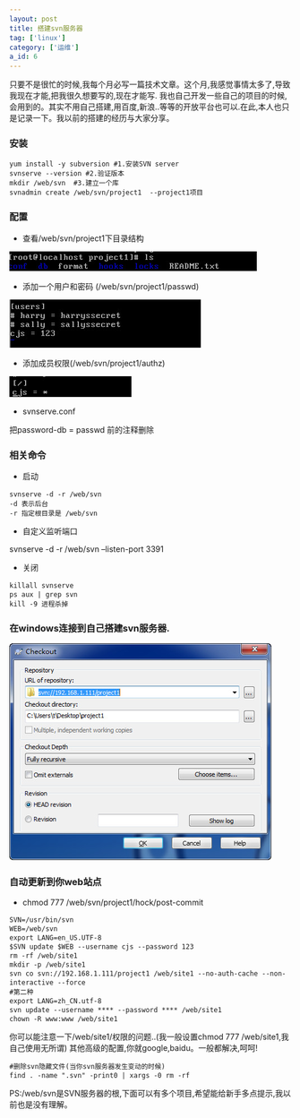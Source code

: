 ```yaml
---
layout: post
title: 搭建svn服务器
tag: ['linux']
category: ['运维']
a_id: 6
---
```

	
只要不是很忙的时候,我每个月必写一篇技术文章。这个月,我感觉事情太多了,导致我现在才能,把我很久想要写的,现在才能写.
我也自己开发一些自己的项目的时候,会用到的。其实不用自己搭建,用百度,新浪..等等的开放平台也可以.在此,本人也只是记录一下。我以前的搭建的经历与大家分享。

### 安装

```
yum install -y subversion #1.安装SVN server       
svnserve --version #2.验证版本
mkdir /web/svn  #3.建立一个库
svnadmin create /web/svn/project1  --project1项目
```

### 配置
- 查看/web/svn/project1下目录结构

[![20140529132847.jpg](/resources/project/svn/20140529132847.jpg)](/resources/project/svn/20140529132847.jpg)

- 添加一个用户和密码 (/web/svn/project1/passwd)

[![20140529133511.jpg](/resources/project/svn/20140529133511.jpg)](/resources/project/svn/20140529133511.jpg)

- 添加成员权限(/web/svn/project1/authz)

[![20140529133511.jpg](/resources/project/svn/20140529134804.jpg)](/resources/project/svn/20140529134804.jpg)

- svnserve.conf

把password-db = passwd 前的注释删除

### 相关命令

- 启动

```
svnserve -d -r /web/svn
-d 表示后台
-r 指定根目录是 /web/svn
```

- 自定义监听端口

svnserve -d -r /web/svn –listen-port 3391

- 关闭

```
killall svnserve
ps aux | grep svn
kill -9 进程杀掉
```

### 在windows连接到自己搭建svn服务器.
[![20140529133511.jpg](/resources/project/svn/20140529144000.jpg)](/resources/project/svn/20140529144000.jpg)

### 自动更新到你web站点
- chmod 777 /web/svn/project1/hock/post-commit

```
SVN=/usr/bin/svn
WEB=/web/svn
export LANG=en_US.UTF-8
$SVN update $WEB --username cjs --password 123
rm -rf /web/site1
mkdir -p /web/site1
svn co svn://192.168.1.111/project1 /web/site1 --no-auth-cache --non-interactive --force
#第二种
export LANG=zh_CN.utf-8
svn update --username **** --password **** /web/site1
chown -R www:www /web/site1
```

你可以能注意一下/web/site1/权限的问题..(我一般设置chmod 777 /web/site1,我自己使用无所谓)
其他高级的配置,你就google,baidu。一般都解决,呵呵!

```
#删除svn隐藏文件(当你svn服务器发生变动的时候)
find . -name ".svn" -print0 | xargs -0 rm -rf
```

PS:/web/svn是SVN服务器的根,下面可以有多个项目,希望能给新手多点提示,我以前也是没有理解。